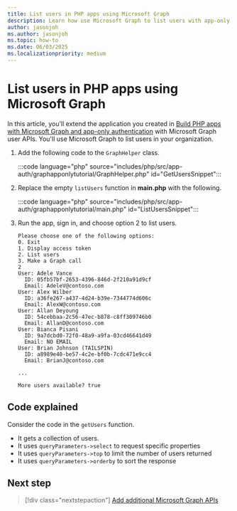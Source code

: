 ```yaml
---
title: List users in PHP apps using Microsoft Graph
description: Learn how use Microsoft Graph to list users with app-only authentication in PHP apps
author: jasonjoh
ms.author: jasonjoh
ms.topic: how-to
ms.date: 06/03/2025
ms.localizationpriority: medium
---
```


# List users in PHP apps using Microsoft Graph

In this article, you'll extend the application you created in [Build PHP apps with Microsoft Graph and app-only authentication](php-app-only.md) with Microsoft Graph user APIs. You'll use Microsoft Graph to list users in your organization.

1. Add the following code to the `GraphHelper` class.

    :::code language="php" source="includes/php/src/app-auth/graphapponlytutorial/GraphHelper.php" id="GetUsersSnippet":::

1. Replace the empty `listUsers` function in **main.php** with the following.

    :::code language="php" source="includes/php/src/app-auth/graphapponlytutorial/main.php" id="ListUsersSnippet":::

1. Run the app, sign in, and choose option 2 to list users.

    ```Shell
    Please choose one of the following options:
    0. Exit
    1. Display access token
    2. List users
    3. Make a Graph call
    2
    User: Adele Vance
      ID: 05fb57bf-2653-4396-846d-2f210a91d9cf
      Email: AdeleV@contoso.com
    User: Alex Wilber
      ID: a36fe267-a437-4d24-b39e-7344774d606c
      Email: AlexW@contoso.com
    User: Allan Deyoung
      ID: 54cebbaa-2c56-47ec-b878-c8ff309746b0
      Email: AllanD@contoso.com
    User: Bianca Pisani
      ID: 9a7dcbd0-72f0-48a9-a9fa-03cd46641d49
      Email: NO EMAIL
    User: Brian Johnson (TAILSPIN)
      ID: a8989e40-be57-4c2e-bf0b-7cdc471e9cc4
      Email: BrianJ@contoso.com

    ...

    More users available? true
    ```

## Code explained

Consider the code in the `getUsers` function.

- It gets a collection of users.
- It uses `queryParameters->select` to request specific properties
- It uses `queryParameters->top` to limit the number of users returned
- It uses `queryParameters->orderby` to sort the response

## Next step

> [!div class="nextstepaction"]
> [Add additional Microsoft Graph APIs](php-app-only-extend-app.md)
